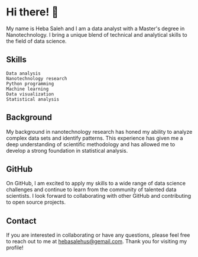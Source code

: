# Hi there! 👋

My name is Heba Saleh and I am a data analyst with a Master's degree in Nanotechnology. I bring a unique blend of technical and analytical skills to the field of data science.
## Skills

    Data analysis
    Nanotechnology research
    Python programming
    Machine learning
    Data visualization
    Statistical analysis

## Background

My background in nanotechnology research has honed my ability to analyze complex data sets and identify patterns. This experience has given me a deep understanding of scientific methodology and has allowed me to develop a strong foundation in statistical analysis.

## GitHub

On GitHub, I am excited to apply my skills to a wide range of data science challenges and continue to learn from the community of talented data scientists. I look forward to collaborating with other GitHub and contributing to open source projects.

## Contact

If you are interested in collaborating or have any questions, please feel free to reach out to me at hebasalehus@gemail.com. Thank you for visiting my profile!
